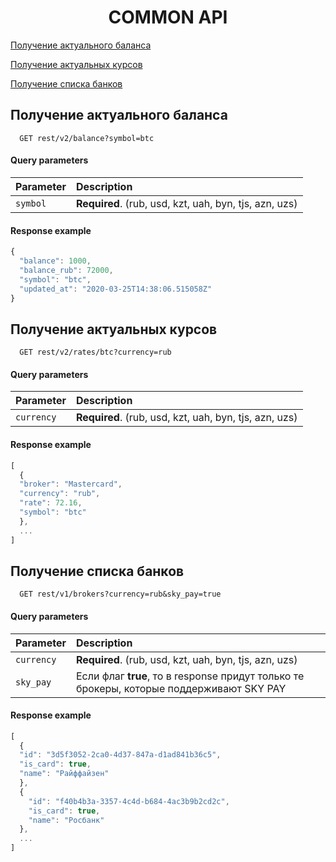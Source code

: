 <h1 align="center">COMMON API</h1>
 
[Получение актуального баланса](#balance)

[Получение актуальных курсов](#rates)

[Получение списка банков](#brokers)
 
 <a name="balance"></a>
## Получение актуального баланса

```http
  GET rest/v2/balance?symbol=btc 
```

#### Query parameters

| Parameter | Description                |
| :-------- | :------------------------- |
| `symbol` | **Required**. (rub, usd, kzt, uah, byn, tjs, azn, uzs)

#### Response example

```javascript
{
  "balance": 1000,
  "balance_rub": 72000,
  "symbol": "btc",
  "updated_at": "2020-03-25T14:38:06.515058Z"
}
```
 <a name="rates"></a>
## Получение актуальных курсов

```http
  GET rest/v2/rates/btc?currency=rub
```

#### Query parameters

| Parameter | Description                |
| :-------- | :------------------------- |
| `currency` | **Required**. (rub, usd, kzt, uah, byn, tjs, azn, uzs)

#### Response example

```javascript
[
  {
  "broker": "Mastercard", 
  "currency": "rub",
  "rate": 72.16,
  "symbol": "btc"
  },
  ...
]
```
 <a name="brokers"></a>
## Получение списка банков

```http
  GET rest/v1/brokers?currency=rub&sky_pay=true
```
#### Query parameters

| Parameter | Description                |
| :-------- | :------------------------- |
| `currency` | **Required**. (rub, usd, kzt, uah, byn, tjs, azn, uzs)
| `sky_pay` | Если флаг **true**, то в response придут только те брокеры, которые поддерживают SKY PAY

#### Response example

```javascript
[
  {
  "id": "3d5f3052-2ca0-4d37-847a-d1ad841b36c5",
  "is_card": true,
  "name": "Райффайзен"
  },
  {
    "id": "f40b4b3a-3357-4c4d-b684-4ac3b9b2cd2c",
    "is_card": true,
    "name": "Росбанк"
  },
  ...
]


